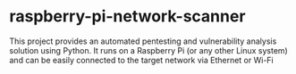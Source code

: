 # raspberry-pi-network-scanner
This project provides an automated pentesting and vulnerability analysis solution using Python. It runs on a Raspberry Pi (or any other Linux system) and can be easily connected to the target network via Ethernet or Wi-Fi
